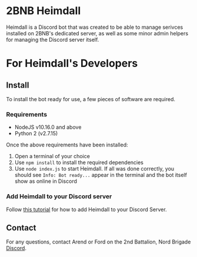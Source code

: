 # 2BNB Heimdall
Heimdall is a Discord bot that was created to be able to manage serivces installed on 2BNB's dedicated server, as well as some minor admin helpers for managing the Discord server itself.

# For Heimdall's Developers
## Install
To install the bot ready for use, a few pieces of software are required.

### Requirements
- NodeJS v10.16.0 and above
- Python 2 (v2.7.15)

Once the above requirements have been installed:

1. Open a terminal of your choice
1. Use `npm install` to install the required dependencies
1. Use `node index.js` to start Heimdall. If all was done correctly, you should see `Info: Bot ready...` appear in the terminal and the bot itself show as online in Discord

### Add Heimdall to your Discord server
Follow [this tutorial](https://www.digitaltrends.com/gaming/how-to-make-a-discord-bot/) for how to add Heimdall to your Discord Server.

## Contact
For any questions, contact Arend or Ford on the 2nd Battalion, Nord Brigade [Discord](https://discord.gg/DRaWNyf).

